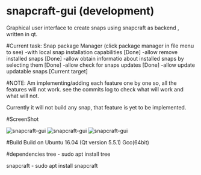 # snapcraft-gui (development)
Graphical user interface to create snaps using snapcraft as backend , written in qt.

#Current task:
Snap package Manager (click package manager in file menu to see)
-with local snap installation capabilities [Done]
-allow remove installed snaps [Done]
-allow obtain informatio about installed snaps by selecting them [Done]
-allow check for snaps updates [Done]
-allow update updatable snaps [Current target]

#NOTE:
Am implementing/adding each feature one by one so, all the features will not work. see the commits log to check what will work and what will not.

Currently it will not build any snap, that feature is yet to be implemented.


#ScreenShot

![snapcraft-gui](https://github.com/keshavbhatt/snapcraft-gui/blob/master/screenshots/sc1.png?raw=true)
![snapcraft-gui](https://github.com/keshavbhatt/snapcraft-gui/blob/master/screenshots/sc2.png?raw=true)
![snapcraft-gui](https://github.com/keshavbhatt/snapcraft-gui/blob/master/screenshots/sc3.png?raw=true)

#Build
Build on Ubuntu 16.04 (Qt version 5.5.1) Gcc(64bit)

#dependencies
tree - sudo apt install tree

snapcraft - sudo apt install snapcraft 

